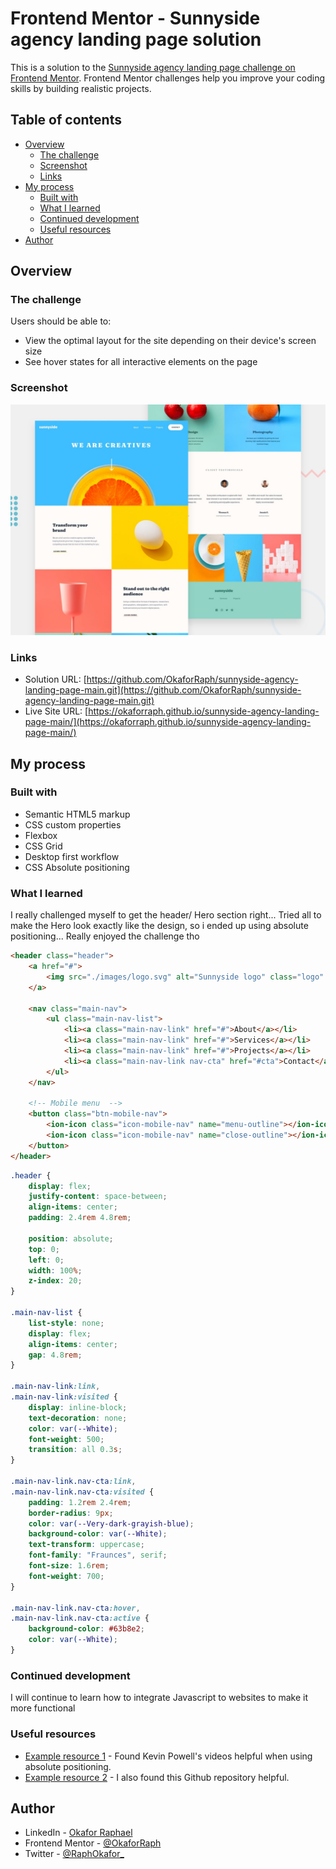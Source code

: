 # Frontend Mentor - Sunnyside agency landing page solution

This is a solution to the [Sunnyside agency landing page challenge on Frontend Mentor](https://www.frontendmentor.io/challenges/sunnyside-agency-landing-page-7yVs3B6ef). Frontend Mentor challenges help you improve your coding skills by building realistic projects.

## Table of contents

- [Overview](#overview)
  - [The challenge](#the-challenge)
  - [Screenshot](#screenshot)
  - [Links](#links)
- [My process](#my-process)
  - [Built with](#built-with)
  - [What I learned](#what-i-learned)
  - [Continued development](#continued-development)
  - [Useful resources](#useful-resources)
- [Author](#author)

## Overview

### The challenge

Users should be able to:

- View the optimal layout for the site depending on their device's screen size
- See hover states for all interactive elements on the page

### Screenshot

![](./design/desktop-preview.jpg)

### Links

- Solution URL: [https://github.com/OkaforRaph/sunnyside-agency-landing-page-main.git](https://github.com/OkaforRaph/sunnyside-agency-landing-page-main.git)
- Live Site URL: [https://okaforraph.github.io/sunnyside-agency-landing-page-main/](https://okaforraph.github.io/sunnyside-agency-landing-page-main/)

## My process

### Built with

- Semantic HTML5 markup
- CSS custom properties
- Flexbox
- CSS Grid
- Desktop first workflow
- CSS Absolute positioning

### What I learned

I really challenged myself to get the header/ Hero section right... Tried all to make the Hero look exactly like the design, so i ended up using absolute positioning... Really enjoyed the challenge tho

```html
<header class="header">
	<a href="#">
		<img src="./images/logo.svg" alt="Sunnyside logo" class="logo" />
	</a>

	<nav class="main-nav">
		<ul class="main-nav-list">
			<li><a class="main-nav-link" href="#">About</a></li>
			<li><a class="main-nav-link" href="#">Services</a></li>
			<li><a class="main-nav-link" href="#">Projects</a></li>
			<li><a class="main-nav-link nav-cta" href="#cta">Contact</a></li>
		</ul>
	</nav>

	<!-- Mobile menu  -->
	<button class="btn-mobile-nav">
		<ion-icon class="icon-mobile-nav" name="menu-outline"></ion-icon>
		<ion-icon class="icon-mobile-nav" name="close-outline"></ion-icon>
	</button>
</header>
```

```css
.header {
	display: flex;
	justify-content: space-between;
	align-items: center;
	padding: 2.4rem 4.8rem;

	position: absolute;
	top: 0;
	left: 0;
	width: 100%;
	z-index: 20;
}

.main-nav-list {
	list-style: none;
	display: flex;
	align-items: center;
	gap: 4.8rem;
}

.main-nav-link:link,
.main-nav-link:visited {
	display: inline-block;
	text-decoration: none;
	color: var(--White);
	font-weight: 500;
	transition: all 0.3s;
}

.main-nav-link.nav-cta:link,
.main-nav-link.nav-cta:visited {
	padding: 1.2rem 2.4rem;
	border-radius: 9px;
	color: var(--Very-dark-grayish-blue);
	background-color: var(--White);
	text-transform: uppercase;
	font-family: "Fraunces", serif;
	font-size: 1.6rem;
	font-weight: 700;
}

.main-nav-link.nav-cta:hover,
.main-nav-link.nav-cta:active {
	background-color: #63b8e2;
	color: var(--White);
}
```

### Continued development

I will continue to learn how to integrate Javascript to websites to make it more functional

### Useful resources

- [Example resource 1](https://www.youtube.com/kepowob) - Found Kevin Powell's videos helpful when using absolute positioning.
- [Example resource 2](https://github.com/codewithsadee/) - I also found this Github repository helpful.

## Author

- LinkedIn - [Okafor Raphael](https://www.linkedin.com/in/okafor-raphael-6b29a017b/)
- Frontend Mentor - [@OkaforRaph](https://www.frontendmentor.io/profile/OkaforRaph)
- Twitter - [@RaphOkafor\_](https://www.twitter.com/Raphokafor_)
